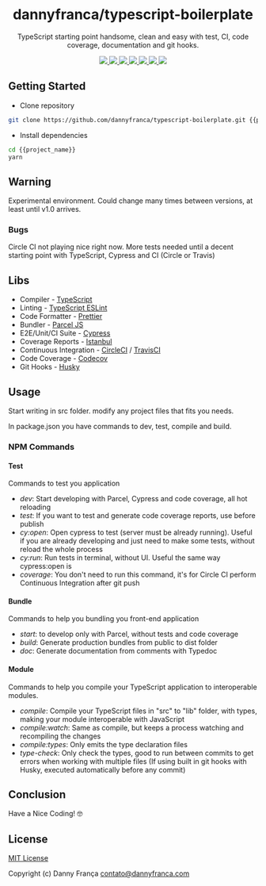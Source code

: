 <h1 align="center">dannyfranca/typescript-boilerplate</h1>
<p align="center">TypeScript starting point handsome, clean and easy with test, CI, code coverage, documentation and git hooks.</p>
<p align="center">

<a href="https://npmjs.com/package/@dannyfranca/typescript-boilerplate" target="_blank">
    <img src="https://img.shields.io/npm/dt/@dannyfranca/typescript-boilerplate.svg?style=flat-square&logo=npm" />
</a>

<a href="https://npmjs.com/package/@dannyfranca/typescript-boilerplate" target="_blank">
    <img src="https://img.shields.io/npm/v/@dannyfranca/typescript-boilerplate/latest.svg?style=flat-square&logo=npm" />
</a>

<a href="https://img.shields.io/travis/project/github/dannyfranca/typescript-boilerplate?style=svg?style=flat-square&logo=travis" target="_blank">
    <img src="https://img.shields.io/travis/project/github/dannyfranca/typescript-boilerplate?style=svg?style=flat-square&logo=travis" />
</a>

<a href="https://circleci.com/gh/dannyfranca/typescript-boilerplate" target="_blank">
    <img src="https://img.shields.io/circleci/project/github/dannyfranca/typescript-boilerplate?style=svg?style=flat-square&logo=circleci" />
</a>

<a href="https://codecov.io/gh/dannyfranca/typescript-boilerplate" target="_blank">
    <img src="https://img.shields.io/codecov/c/github/dannyfranca/typescript-boilerplate?style=flat-square&logo=codecov" />
</a>

<a href="https://david-dm.org/dannyfranca/typescript-boilerplate" target="_blank">
    <img src="https://david-dm.org/dannyfranca/typescript-boilerplate/status.svg?style=flat-square" />
</a>

<a href="https://standardjs.com" target="_blank">
    <img src="https://img.shields.io/badge/code_style-standard-brightgreen?style=flat-square" />
</a>

</p>

## Getting Started

* Clone repository

```bash
git clone https://github.com/dannyfranca/typescript-boilerplate.git {{project_name}}
```

* Install dependencies

```bash
cd {{project_name}}
yarn
```

## Warning

Experimental environment. Could change many times between versions, at least until v1.0 arrives.

### Bugs

Circle CI not playing nice right now. More tests needed until a decent starting point with TypeScript, Cypress and CI (Circle or Travis)

## Libs

* Compiler - <a href="https://www.typescriptlang.org" target="_blank">TypeScript</a>
* Linting - <a href="https://typescript-eslint.io" target="_blank">TypeScript ESLint</a>
* Code Formatter - <a href="https://prettier.io" target="_blank">Prettier</a>
* Bundler - <a href="https://parceljs.org" target="_blank">Parcel JS</a>
* E2E/Unit/CI Suite - <a href="https://www.cypress.io" target="_blank">Cypress</a>
* Coverage Reports - <a href="https://istanbul.js.org" target="_blank">Istanbul</a>
* Continuous Integration - <a href="https://circleci.com" target="_blank">CircleCI</a> / <a href="https://travis-ci.com" target="_blank">TravisCI</a>
* Code Coverage - <a href="https://codecov.io" target="_blank">Codecov</a>
* Git Hooks - <a href="https://github.com/typicode/husky" target="_blank">Husky</a>

## Usage

Start writing in src folder. modify any project files that fits you needs.

In package.json you have commands to dev, test, compile and build.

### NPM Commands

#### Test

Commands to test you application

* *dev*: Start developing with Parcel, Cypress and code coverage, all hot reloading
* *test*: If you want to test and generate code coverage reports, use before publish
* *cy:open*: Open cypress to test (server must be already running). Useful if you are already developing and just need to make some tests, without reload the whole process
* *cy:run*: Run tests in terminal, without UI. Useful the same way cypress:open is
* *coverage*: You don't need to run this command, it's for Circle CI perform Continuous Integration after git push

#### Bundle

Commands to help you bundling you front-end application

* *start*: to develop only with Parcel, without tests and code coverage
* *build*: Generate production bundles from public to dist folder
* *doc*: Generate documentation from comments with Typedoc

#### Module

Commands to help you compile your TypeScript application to interoperable modules.

* *compile*: Compile your TypeScript files in "src" to "lib" folder, with types, making your module interoperable with JavaScript
* *compile:watch*: Same as compile, but keeps a process watching and recompiling the changes
* *compile:types*: Only emits the type declaration files
* *type-check*: Only check the types, good to run between commits to get errors when working with multiple files (If using built in git hooks with Husky, executed automatically before any commit)

## Conclusion

Have a Nice Coding! 🤓

## License

[MIT License](./LICENSE)

Copyright (c) Danny França <contato@dannyfranca.com>
